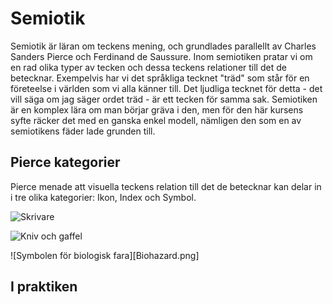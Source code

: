 # Semiotik

Semiotik är läran om teckens mening, och grundlades parallellt av Charles Sanders Pierce och Ferdinand de Saussure. Inom semiotiken pratar vi om en rad olika typer av tecken och dessa teckens relationer till det de betecknar. Exempelvis har vi det språkliga tecknet "träd" som står för en företeelse i världen som vi alla känner till. Det ljudliga tecknet för detta - det vill säga om jag säger ordet träd - är ett tecken för samma sak. Semiotiken är en komplex lära om man börjar gräva i den, men för den här kursens syfte räcker det med en ganska enkel modell, nämligen den som en av semiotikens fäder lade grunden till. 

## Pierce kategorier
Pierce menade att visuella teckens relation till det de betecknar kan delar in i tre olika kategorier: Ikon, Index och Symbol. 

![Skrivare][ikon]

![Kniv och gaffel][index]

![Symbolen för biologisk fara][Biohazard.png]

## I praktiken




[ikon]: https://github.com/mattiaswickberg/ID_handbook/tree/master/Bilder/Print.png
[index]: https://github.com/mattiaswickberg/ID_handbook/tree/master/Bilder/Restaurant.png
[symbol]: https://github.com/mattiaswickberg/ID_handbook/tree/master/Bilder/Biohazard.png